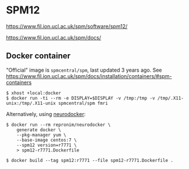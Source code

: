 # SPM12

https://www.fil.ion.ucl.ac.uk/spm/software/spm12/

https://www.fil.ion.ucl.ac.uk/spm/docs/

## Docker container

"Official" image is `spmcentral/spm`, last updated 3 years ago. See https://www.fil.ion.ucl.ac.uk/spm/docs/installation/containers/#spm-containers

```console
$ xhost +local:docker
$ docker run -ti --rm -e DISPLAY=$DISPLAY -v /tmp:/tmp -v /tmp/.X11-unix:/tmp/.X11-unix spmcentral/spm fmri
```

Alternatively, using [neurodocker](https://www.repronim.org/neurodocker/index.html):

```console
$ docker run --rm repronim/neurodocker \
    generate docker \
    --pkg-manager yum \
    --base-image centos:7 \
    --spm12 version=r7771 \
    > spm12-r7771.Dockerfile

$ docker build --tag spm12:r7771 --file spm12-r7771.Dockerfile .
```

